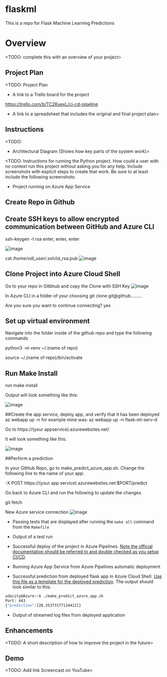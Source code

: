 # flaskml
This is a repo for Flask Machine Learning Predictions


# Overview

<TODO: complete this with an overview of your project>

## Project Plan
<TODO: Project Plan

* A link to a Trello board for the project

https://trello.com/b/TC2KuexL/ci-cd-pipeline


* A link to a spreadsheet that includes the original and final project plan>



## Instructions

<TODO:  
* Architectural Diagram (Shows how key parts of the system work)>

<TODO:  Instructions for running the Python project.  How could a user with no context run this project without asking you for any help.  Include screenshots with explicit steps to create that work. Be sure to at least include the following screenshots:

* Project running on Azure App Service

## Create Repo in Github

## Create SSH keys to allow encrypted communication between GitHub and Azure CLI

ssh-keygen -t rsa
enter, enter, enter

![image](https://github.com/gra2378/flaskml/assets/133028180/afb8a4a4-8a97-4ed0-8008-60c7125333df)


cat /home/odl_user/.ssh/id_rsa.pub 
![image](https://github.com/gra2378/flaskml/assets/133028180/87344aa2-a98e-4aa0-b8f4-8739eb29e7d2)



## Clone Project into Azure Cloud Shell

Go to your repo in Gitbhub and copy the Clone with SSH Key
![image](https://github.com/gra2378/flaskml/assets/133028180/de8ff4ea-e108-4977-a399-337787d58c25)


In Azure CLI in a folder of your choosing 
git clone git@github.........

Are you sure you want to continue connecting?  yes

## Set up virtual environment

Navigate into the folder inside of the github repo and type the following commands

python3 -m venv ~/.(name of repo)
  
source ~/.(name of repo)/bin/activate
  
## Run Make Install
  
run 
make install
  
Output will look something  like this:
  
  ![image](https://user-images.githubusercontent.com/120996688/236907997-c3b5c2b7-6e47-4036-8004-25903ce5fc22.png)

##Create the app service, deploy app, and verify that it has been deployed
  az webapp up -n <your-appservice>
  for example mine was:
  az webapp up -n flask-ml-serv-d
  
  Go to https://(your appservice).azurewebsites.net/
  
  It will look something like this:
  
  ![image](https://user-images.githubusercontent.com/120996688/236912797-0ef0dd37-a3b9-4e4e-8c6c-ca61cc3aae01.png)

  ##Perform a prediction
  
  In your GitHub Repo, go to make_predict_azure_app.sh.  Change the following line to the name of your app:
  
  -X POST https://(your app service).azurewebsites.net:$PORT/predict
  
  Go back to Azure CLI and run the following to update the changes.
  
  git fetch 
  
  New Azure service connection
  ![image](https://user-images.githubusercontent.com/120996688/236942382-08985d50-fc17-4b31-828a-6bfcb7169e91.png)

  
  
* Passing tests that are displayed after running the `make all` command from the `Makefile`

* Output of a test run

* Successful deploy of the project in Azure Pipelines.  [Note the official documentation should be referred to and double checked as you setup CI/CD](https://docs.microsoft.com/en-us/azure/devops/pipelines/ecosystems/python-webapp?view=azure-devops).

* Running Azure App Service from Azure Pipelines automatic deployment

* Successful prediction from deployed flask app in Azure Cloud Shell.  [Use this file as a template for the deployed prediction](https://github.com/udacity/nd082-Azure-Cloud-DevOps-Starter-Code/blob/master/C2-AgileDevelopmentwithAzure/project/starter_files/flask-sklearn/make_predict_azure_app.sh).
The output should look similar to this:

```bash
udacity@Azure:~$ ./make_predict_azure_app.sh
Port: 443
{"prediction":[20.35373177134412]}
```

* Output of streamed log files from deployed application

> 

## Enhancements

<TODO: A short description of how to improve the project in the future>

## Demo 

<TODO: Add link Screencast on YouTube>



